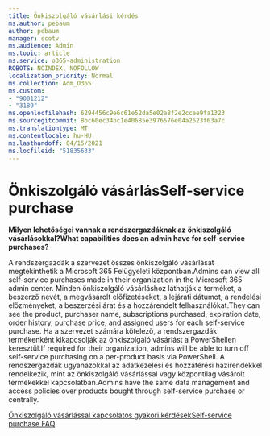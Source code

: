 ```yaml
---
title: Önkiszolgáló vásárlási kérdés
ms.author: pebaum
author: pebaum
manager: scotv
ms.audience: Admin
ms.topic: article
ms.service: o365-administration
ROBOTS: NOINDEX, NOFOLLOW
localization_priority: Normal
ms.collection: Adm_O365
ms.custom:
- "9001212"
- "3189"
ms.openlocfilehash: 6294456c9e6c61e52da5e02a8f2e2ccee9fa1323
ms.sourcegitcommit: 8bc60ec34bc1e40685e3976576e04a2623f63a7c
ms.translationtype: MT
ms.contentlocale: hu-HU
ms.lasthandoff: 04/15/2021
ms.locfileid: "51835633"
---
```

# <a name="self-service-purchase"></a><span data-ttu-id="bff81-102">Önkiszolgáló vásárlás</span><span class="sxs-lookup"><span data-stu-id="bff81-102">Self-service purchase</span></span>

<span data-ttu-id="bff81-103">**Milyen lehetőségei vannak a rendszergazdáknak az önkiszolgáló vásárlásokkal?**</span><span class="sxs-lookup"><span data-stu-id="bff81-103">**What capabilities does an admin have for self-service purchases?**</span></span>

<span data-ttu-id="bff81-104">A rendszergazdák a szervezet összes önkiszolgáló vásárlását megtekinthetik a Microsoft 365 Felügyeleti központban.</span><span class="sxs-lookup"><span data-stu-id="bff81-104">Admins can view all self-service purchases made in their organization in the Microsoft 365 admin center.</span></span> <span data-ttu-id="bff81-105">Minden önkiszolgáló vásárláshoz láthatják a terméket, a beszerző nevét, a megvásárolt előfizetéseket, a lejárati dátumot, a rendelési előzményeket, a beszerzési árat és a hozzárendelt felhasználókat.</span><span class="sxs-lookup"><span data-stu-id="bff81-105">They can see the product, purchaser name, subscriptions purchased, expiration date, order history, purchase price, and assigned users for each self-service purchase.</span></span>  <span data-ttu-id="bff81-106">Ha a szervezet számára kötelező, a rendszergazdák termékenként kikapcsolják az önkiszolgáló vásárlást a PowerShellen keresztül.</span><span class="sxs-lookup"><span data-stu-id="bff81-106">If required for their organization, admins will be able to turn off self-service purchasing on a per-product basis via PowerShell.</span></span>  <span data-ttu-id="bff81-107">A rendszergazdák ugyanazokkal az adatkezelési és hozzáférési házirendekkel rendelkezik, mint az önkiszolgáló vásárlással vagy központilag vásárolt termékekkel kapcsolatban.</span><span class="sxs-lookup"><span data-stu-id="bff81-107">Admins have the same data management and access policies over products bought through self-service purchase or centrally.</span></span>

[<span data-ttu-id="bff81-108">Önkiszolgáló vásárlással kapcsolatos gyakori kérdések</span><span class="sxs-lookup"><span data-stu-id="bff81-108">Self-service purchase FAQ</span></span>](https://aka.ms/self-service-purchase-faq)

